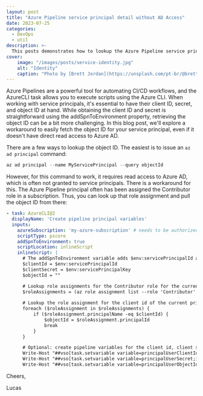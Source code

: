 ```yaml
---
layout: post
title: "Azure Pipeline service principal detail without AD Access"
date: 2023-07-25
categories:
  - DevOps
  - util
description: >- 
  This posts demonstrates how to lookup the Azure Pipeline service principal information without querying Azure AD directly.
cover:
    image: "/images/posts/service-identity.jpg"
    alt: "Identity"
    caption: "Photo by [Brett Jordan](https://unsplash.com/pt-br/@brett_jordan?utm_source=unsplash&utm_medium=referral&utm_content=creditCopyText) on [Unsplash](https://unsplash.com/photos/D44kHt8Ex14?utm_source=unsplash&utm_medium=referral&utm_content=creditCopyText)"
---
```


Azure Pipelines are a powerful tool for automating CI/CD workflows, and the AzureCLI task allows you to execute scripts using the Azure CLI. When working with service principals, it's essential to have their client ID, secret, and object ID at hand. While obtaining the client ID and secret is straightforward using the addSpnToEnvironment property, retrieving the object ID can be a bit more challenging. In this blog post, we'll explore a workaround to easily fetch the object ID for your service principal, even if it doesn't have direct read access to Azure AD.

There are a few ways to lookup the object ID. The easiest is to issue an `az ad principal` command:

```powershell
az ad principal --name MyServicePrincipal --query objectId
```

However, for this command to work, it requires read access to Azure AD, which is often not granted to service principals. There is a workaround for this. The Azure Pipeline principal often has been assigned the Contributor role in a subscription. Thus, you can look up that role assignment and pull the object ID from there:

```yaml
- task: AzureCLI@2
  displayName: 'Create pipeline principal variables'
  inputs:
    azureSubscription: 'my-azure-subscription' # needs to be authorized with a service principal with Contributor access
    scriptType: pscore
    addSpnToEnvironment: true
    scriptLocation: inlineScript
    inlineScript: |
      # The addSpnToEnvironment variable adds $env:servicePrincipalId and $env:servicePrincipalKey variables
      $clientId = $env:servicePrincipalId
      $clientSecret = $env:servicePrincipalKey
      $objectId = ""

      # Lookup role assignments for the Contributor role for the current subscription
      $roleAssignments = (az role assignment list --role 'Contributor' | ConvertFrom-Json -NoEnumerate)
      
      # Lookup the role assignment for the client id of the current principal
      foreach ($roleAssignment in $roleAssignments) {
          if ($roleAssignment.principalName -eq $clientId) {
              $objectId = $roleAssignment.principalId
              break
          }
      }

      # Optional: create pipeline variables for the client id, client secret, and client object id
      Write-Host "##vso[task.setvariable variable=principalUserClientId;]$clientId"
      Write-Host "##vso[task.setvariable variable=principalUserSecret;issecret=true]$clientSecret"
      Write-Host "##vso[task.setvariable variable=principalUserObjectId;]$objectId"
```

Cheers,

Lucas